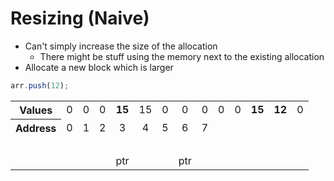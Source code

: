 # Resizing (Naive)

* Can't simply increase the size of the allocation
    * There might be stuff using the memory next to the existing allocation
* Allocate a new block which is larger

<div class="biggest">

```js
arr.push(12);
```

</div>

<table style="table-layout: fixed; text-align:center;">
    <tr>
        <th scope="row">Values</th>
        <td class="background-red">0</td>
        <td class="background-red">0</td>
        <td class="background-red">0</td>
        <td class="background-green fragment fragment-dn" data-style="out" data-index="3"><strong>15</strong></td>
        <td class="background-blue fragment fragment-dn" data-index="3">15</td>
        <td class="background-red">0</td>
        <td class="background-blue fragment fragment-dn" data-style="out">0</td>
        <td class="background-blue fragment fragment-dn" data-style="out">0</td>
        <td class="fragment fragment-dn background-green" data-style="in-out">0</td>
        <td class="fragment fragment-dn background-green" data-style="in-out">0</td>
        <td class="fragment fragment-dn background-green" data-index="2"><strong>15</strong></td>
        <td class="fragment fragment-dn background-green" data-index="2"><strong>12</strong></td>
        <td class="background-blue">0</td>
    </tr>
    <tr>
        <th scope="row">Address</th>
        <td>0</td>
        <td>1</td>
        <td>2</td>
        <td id="ptr-end-6">3</td>
        <td>4</td>
        <td id="ptr-end-6-2">5</td>
        <td>6</td>
        <td>7</td>
    </tr>
    <tr style="background-color: transparent;">
        <td colspan="9">&nbsp;</td>
    </tr>
    <tr style="background-color: transparent;">
        <td></td>
        <td></td>
        <td></td>
        <td></td>
        <td id="ptr-start-6" class="fragment fragment-dn" data-style="out" data-index="2">ptr</td>
        <td></td>
        <td></td>
        <td id="ptr-start-6-2" class="fragment fragment-dn" data-index="2">ptr</td>
        <td></td>
        <td></td>
    </tr>
</table>

<div class="line line-arrow-end" data-from="ptr-start-6" data-to="ptr-end-6"></div>
<div class="line line-arrow-end" data-from="ptr-start-6-2" data-to="ptr-end-6-2"></div>
